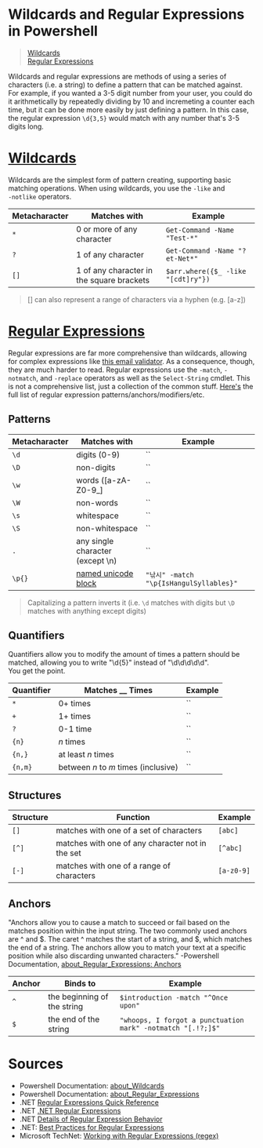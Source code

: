 # Wildcards and Regular Expressions in Powershell
> [Wildcards](https://github.com/EthanC2/Notes-and-Writeups/blob/main/Powershell/Wildcards%20and%20Regular%20Expressions.md#wildcards) <br />
> [Regular Expressions](https://github.com/EthanC2/Notes-and-Writeups/blob/main/Powershell/Wildcards%20and%20Regular%20Expressions.md#regular-expressions) <br />

Wildcards and regular expressions are methods of using a series of characters (i.e. a string) to define a pattern that can be matched against. For example, if you wanted
a 3-5 digit number from your user, you could do it arithmetically by repeatedly dividing by 10 and incremeting a counter each time, but it can be done more easily by just
defining a pattern. In this case, the regular expression `\d{3,5}` would match with any number that's 3-5 digits long.

# [Wildcards](https://docs.microsoft.com/en-us/powershell/module/microsoft.powershell.core/about/about_wildcards?view=powershell-7.2)
Wildcards are the simplest form of pattern creating, supporting basic matching operations. When using wildcards, you use the `-like` and <br /> `-notlike` operators.

| Metacharacter | Matches with | Example |
| ------------- | -------- | ------- |
| `*` | 0 or more of any character | `Get-Command -Name "Test-*"` |
| `?` | 1 of any character | `Get-Command -Name "?et-Net*"` |
| `[]` | 1 of any character in the square brackets | `$arr.where({$_ -like "[cdt]ry"})` |
> [] can also represent a range of characters via a hyphen (e.g. [a-z])

# [Regular Expressions](https://docs.microsoft.com/en-us/powershell/module/microsoft.powershell.core/about/about_regular_expressions?view=powershell-7.2)
Regular expressions are far more comprehensive than wildcards, allowing for complex expressions like [this email validator](https://www.emailregex.com/). As a consequence,
though, they are much harder to read. Regular expressions use the `-match`, `-notmatch`, and `-replace` operators as well as the `Select-String` cmdlet. This is not a comprehensive list, just a collection of the common stuff. [Here's](https://docs.microsoft.com/en-us/dotnet/standard/base-types/regular-expression-language-quick-reference) the full list of regular expression patterns/anchors/modifiers/etc.

## Patterns
| Metacharacter | Matches with | Example |
| ------------- | -------- | ------- |
| `\d` | digits (0-9) | `` |
| `\D` | non-digits | `` |
| `\w` | words (\[a-zA-Z0-9\_\] | `` |
| `\W` | non-words | `` |
| `\s` | whitespace | `` |
| `\S` | non-whitespace | `` |
| `.` | any single character (except \\n) | `` |
| `\p{}` | [named unicode block](https://docs.microsoft.com/en-us/dotnet/standard/base-types/character-classes-in-regular-expressions#supported-named-blocks) | `"낚시" -match "\p{IsHangulSyllables}"` |

> Capitalizing a pattern inverts it (i.e. `\d` matches with digits but `\D` matches with anything except digits)

## Quantifiers
Quantifiers allow you to modify the amount of times a pattern should be matched, allowing you to write "\d{5}" instead of "\d\d\d\d\d". <br /> You get the point.

| Quantifier | Matches \_\_ Times | Example | 
| ---------- | ---------------- | ------- |
| `*` | 0+ times | `` |
| `+` | 1+ times | `` |
| `?` | 0-1 time | `` |
| `{n}` | _n_ times | `` |
| `{n,}` | at least _n_ times | `` |
| `{n,m}` | between _n_ to _m_ times (inclusive) | `` |

## Structures

| Structure | Function | Example |
| ------------- | -------- | ------- |
| `[]` | matches with one of a set of characters | `[abc]` |
| `[^]` | matches with one of any character not in the set | `[^abc]` |
| `[-]` | matches with one of a range of characters | `[a-z0-9]` |

## Anchors
"Anchors allow you to cause a match to succeed or fail based on the matches position within the input string. The two commonly used anchors are ^ and $. 
The caret ^ matches the start of a string, and $, which matches the end of a string. The anchors allow you to match your text at a specific position 
while also discarding unwanted characters." -Powershell Documentation, [about\_Regular\_Expressions: Anchors](https://docs.microsoft.com/en-us/powershell/module/microsoft.powershell.core/about/about_regular_expressions?view=powershell-7.2#anchors)

| Anchor | Binds to | Example |
| ----- | -------- | ------- |
| `^` | the beginning of the string | `$introduction -match "^Once upon"` |
| `$` | the end of the string | `"whoops, I forgot a punctuation mark" -notmatch "[.!?;]$"` |

# Sources
- Powershell Documentation: [about\_Wildcards](https://docs.microsoft.com/en-us/powershell/module/microsoft.powershell.core/about/about_wildcards?view=powershell-7.2) 
- Powershell Documentation: [about\_Regular\_Expressions](https://docs.microsoft.com/en-us/powershell/module/microsoft.powershell.core/about/about_regular_expressions?view=powershell-7.2) 
- .NET [Regular Expressions Quick Reference](https://docs.microsoft.com/en-us/dotnet/standard/base-types/regular-expression-language-quick-reference) <br />
- .NET [.NET Regular Expressions](https://docs.microsoft.com/en-us/dotnet/standard/base-types/regular-expressions) <br />
- .NET [Details of Regular Expression Behavior](https://docs.microsoft.com/en-us/dotnet/standard/base-types/details-of-regular-expression-behavior)
- .NET: [Best Practices for Regular Expressions](https://docs.microsoft.com/en-us/dotnet/standard/base-types/best-practices) <br />
- Microsoft TechNet: [Working with Regular Expressions (regex)](https://social.technet.microsoft.com/wiki/contents/articles/4310.powershell-working-with-regular-expressions-regex.aspx) <br /> 
